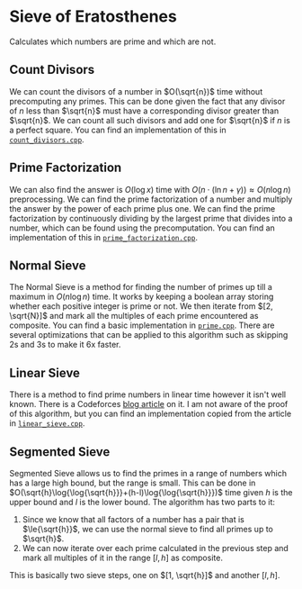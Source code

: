 # Sieve of Eratosthenes

Calculates which numbers are prime and which are not.

## Count Divisors

We can count the divisors of a number in $O(\sqrt{n})$ time without precomputing any primes. This can be done given the fact that any divisor of $n$ less than $\sqrt{n}$ must have a corresponding divisor greater than $\sqrt{n}$. We can count all such divisors and add one for $\sqrt{n}$ if $n$ is a perfect square. You can find an implementation of this in [`count_divisors.cpp`](./count_divisors.cpp).

## Prime Factorization

We can also find the answer is $O(\log{x})$ time with $O(n\cdot(\ln{n}+\gamma))\approx O(n\log{n})$ preprocessing. We can find the prime factorization of a number and multiply the answer by the power of each prime plus one. We can find the prime factorization by continuously dividing by the largest prime that divides into a number, which can be found using the precomputation. You can find an implementation of this in [`prime_factorization.cpp`](./prime_factorization.cpp).

## Normal Sieve

The Normal Sieve is a method for finding the number of primes up till a maximum in $O(n\log{n})$ time. It works by keeping a boolean array storing whether each positive integer is prime or not. We then iterate from $[2, \sqrt{N}]$ and mark all the multiples of each prime encountered as composite. You can find a basic implementation in [`prime.cpp`](./prime.cpp). There are several optimizations that can be applied to this algorithm such as skipping 2s and 3s to make it 6x faster.

## Linear Sieve

There is a method to find prime numbers in linear time however it isn't well known. There is a Codeforces [blog article](https://codeforces.com/blog/entry/54090) on it. I am not aware of the proof of this algorithm, but you can find an implementation copied from the article in [`linear_sieve.cpp`](./linear_sieve.cpp).

## Segmented Sieve

Segmented Sieve allows us to find the primes in a range of numbers which has a large high bound, but the range is small. This can be done in $O(\sqrt{h}\log{\log{\sqrt{h}}}+(h-l)\log{\log{\sqrt{h}}})$ time given $h$ is the upper bound and $l$ is the lower bound. The algorithm has two parts to it:

1. Since we know that all factors of a number has a pair that is $\le{\sqrt{h}}$, we can use the normal sieve to find all primes up to $\sqrt{h}$.
2. We can now iterate over each prime calculated in the previous step and mark all multiples of it in the range $[l, h]$ as composite.

This is basically two sieve steps, one on $[1, \sqrt{h}]$ and another $[l, h]$.
